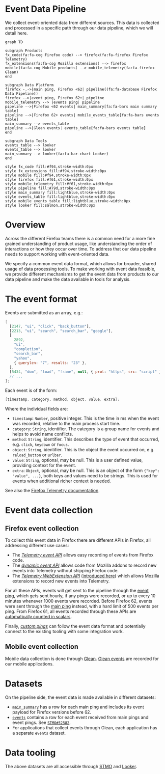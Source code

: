 # Event Data Pipeline

We collect event-oriented data from different sources. This data is collected and processed in a
specific path through our data pipeline, which we will detail here.

```mermaid
graph TD

subgraph Products
fx_code(fa:fa-cog Firefox code) --> firefox(fa:fa-firefox Firefox Telemetry)
fx_extensions(fa:fa-cog Mozilla extensions) --> firefox
mobile(fa:fa-cog Mobile products) --> mobile_telemetry(fa:fa-firefox Glean)
end

subgraph Data Platform
firefox -.->|main ping, Firefox <62| pipeline((fa:fa-database Firefox Data Pipeline))
firefox -->|event ping, Firefox 62+| pipeline
mobile_telemetry --> |events ping| pipeline
pipeline -->|Firefox <62 events| main_summary[fa:fa-bars main summary table]
pipeline -->|Firefox 62+ events| mobile_events_table[fa:fa-bars events table]
main_summary --> events_table
pipeline -->|Glean events| events_table[fa:fa-bars events table]
end

subgraph Data Tools
events_table --> looker
events_table --> looker
main_summary --> looker(fa:fa-bar-chart Looker)
end

style fx_code fill:#f94,stroke-width:0px
style fx_extensions fill:#f94,stroke-width:0px
style mobile fill:#f94,stroke-width:0px
style firefox fill:#f61,stroke-width:0px
style mobile_telemetry fill:#f61,stroke-width:0px
style pipeline fill:#79d,stroke-width:0px
style main_summary fill:lightblue,stroke-width:0px
style events_table fill:lightblue,stroke-width:0px
style mobile_events_table fill:lightblue,stroke-width:0px
style looker fill:salmon,stroke-width:0px
```

# Overview

Across the different Firefox teams there is a common need for a more fine grained understanding of
product usage, like understanding the order of interactions or how they occur over time.
To address that our data pipeline needs to support working with event-oriented data.

We specify a common event data format, which allows for broader, shared usage of data processing tools.
To make working with event data feasible, we provide different mechanisms to get the event data
from products to our data pipeline and make the data available in tools for analysis.

# The event format

Events are submitted as an array, e.g.:

```javascript
[
  [2147, "ui", "click", "back_button"],
  [2213, "ui", "search", "search_bar", "google"],
  [
    2892,
    "ui",
    "completion",
    "search_bar",
    "yahoo",
    { querylen: "7", results: "23" },
  ],
  [5434, "dom", "load", "frame", null, { prot: "https", src: "script" }],
  // ...
];
```

Each event is of the form:

```javascript
[timestamp, category, method, object, value, extra];
```

Where the individual fields are:

- `timestamp`: `Number`, positive integer. This is the time in ms when the event was recorded, relative to the main process start time.
- `category`: `String`, identifier. The category is a group name for events and helps to avoid name conflicts.
- `method`: `String`, identifier. This describes the type of event that occurred, e.g. `click`, `keydown` or `focus`.
- `object`: `String`, identifier. This is the object the event occurred on, e.g. `reload_button` or `urlbar`.
- `value`: `String`, optional, may be null. This is a user defined value, providing context for the event.
- `extra`: `Object`, optional, may be null. This is an object of the form `{"key": "value", ...}`, both keys and values need to be strings. This is used for events when additional richer context is needed.

See also the [Firefox Telemetry documentation](https://firefox-source-docs.mozilla.org/toolkit/components/telemetry/telemetry/collection/events.html#serialization-format).

# Event data collection

## Firefox event collection

To collect this event data in Firefox there are different APIs in Firefox, all addressing different
use cases:

- The [_Telemetry event API_](https://firefox-source-docs.mozilla.org/toolkit/components/telemetry/telemetry/collection/events.html)
  allows easy recording of events from Firefox code.
- The [_dynamic event API_](https://firefox-source-docs.mozilla.org/toolkit/components/telemetry/telemetry/collection/events.html#registerevents)
  allows code from Mozilla addons to record new events into Telemetry without shipping Firefox
  code.
- The _[Telemetry WebExtension API](https://searchfox.org/mozilla-central/rev/55da592d85c2baf8d8818010c41d9738c97013d2/toolkit/components/extensions/schemas/telemetry.json#87)_ ([introduced here](https://bugzilla.mozilla.org/show_bug.cgi?id=1280234))
  which allows Mozilla extensions to record new events into Telemetry.

For all these APIs, events will get sent to the pipeline through the
[event ping](https://firefox-source-docs.mozilla.org/toolkit/components/telemetry/telemetry/data/event-ping.html), which gets sent hourly, if any pings were recorded, or up to every 10 minutes whenever 1000 events were recorded.
Before Firefox 62, events were sent through the [main ping](https://firefox-source-docs.mozilla.org/toolkit/components/telemetry/telemetry/data/main-ping.html) instead, with a hard limit of 500 events per ping.
From Firefox 61, all events recorded through these APIs are [automatically counted in scalars](https://bugzilla.mozilla.org/show_bug.cgi?id=1440673).

Finally, [_custom pings_](https://firefox-source-docs.mozilla.org/toolkit/components/telemetry/telemetry/collection/custom-pings.html)
can follow the event data format and potentially connect to the existing tooling with some integration work.

## Mobile event collection

Mobile data collection is done through [Glean](glean_data.md). [Glean events](https://mozilla.github.io/glean/book/reference/metrics/event.html) are recorded for our mobile applications.

# Datasets

On the pipeline side, the event data is made available in different datasets:

- [`main_summary`](../../datasets/batch_view/main_summary/reference.md) has a row for each main ping and includes
  its event payload for Firefox versions before 62.
- [`events`](../../datasets/batch_view/events/reference.md) contains a row for each event received from main pings and event pings. See [`STMO#52582`](https://sql.telemetry.mozilla.org/queries/52582/source).
- For applications that collect events through Glean, each application has a separate `events` dataset.

# Data tooling

The above datasets are all accessible through [STMO](../../tools/stmo.md) and [Looker](../../cookbooks/looker/intro.md).

